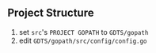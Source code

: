 ## Project Structure

1. set `src`'s `PROJECT GOPATH` to `GDTS/gopath`
2. edit `GDTS/gopath/src/config/config.go`
